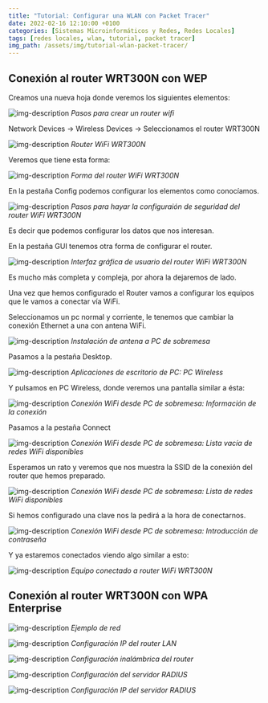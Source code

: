 ```yaml
---
title: "Tutorial: Configurar una WLAN con Packet Tracer" 
date: 2022-02-16 12:10:00 +0100
categories: [Sistemas Microinformáticos y Redes, Redes Locales]
tags: [redes locales, wlan, tutorial, packet tracer]
img_path: /assets/img/tutorial-wlan-packet-tracer/
---
```


## Conexión al router WRT300N con WEP

Creamos una nueva hoja donde veremos los siguientes elementos:

![img-description](Picture1.png)
_Pasos para crear un router wifi_

Network Devices -> Wireless Devices -> Seleccionamos el router WRT300N

![img-description](Picture2.png)
_Router WiFi WRT300N_

Veremos que tiene esta forma:

![img-description](Picture3.png)
_Forma del router WiFi WRT300N_

En la pestaña Config podemos configurar los elementos como conocíamos.

![img-description](Picture4.png)
_Pasos para hayar la configuraión de seguridad del router WiFi WRT300N_

Es decir que podemos configurar los datos que nos interesan.

En la pestaña GUI tenemos otra forma de configurar el router.

![img-description](Picture5.png)
_Interfaz gráfica de usuario del router WiFi WRT300N_

Es mucho más completa y compleja, por ahora la dejaremos de lado. 

Una vez que hemos configurado el Router vamos a configurar los equipos que le vamos a conectar vía WiFi.

Seleccionamos un pc normal y corriente, le tenemos que cambiar la conexión Ethernet a una con antena WiFi.

![img-description](Picture6.png)
_Instalación de antena a PC de sobremesa_

Pasamos a la pestaña Desktop.

![img-description](Picture7.png)
_Aplicaciones de escritorio de PC: PC Wireless_

Y pulsamos en PC Wireless, donde veremos una pantalla similar a ésta:

![img-description](Picture8.png)
_Conexión WiFi desde PC de sobremesa: Información de la conexión_

Pasamos a la pestaña Connect

![img-description](Picture9.png)
_Conexión WiFi desde PC de sobremesa: Lista vacía de redes WiFi disponibles_

Esperamos un rato y veremos que nos muestra la SSID de la conexión del router que hemos preparado.

![img-description](Picture10.png)
_Conexión WiFi desde PC de sobremesa: Lista de redes WiFi disponibles_

Si hemos configurado una clave nos la pedirá a la hora de conectarnos.

![img-description](Picture11.png)
_Conexión WiFi desde PC de sobremesa: Introducción de contraseña_

Y ya estaremos conectados viendo algo similar a esto:

![img-description](Picture12.png)
_Equipo conectado a router WiFi WRT300N_

## Conexión al router WRT300N con WPA Enterprise

![img-description](ejemploRed.png)
_Ejemplo de red_

![img-description](ejemploRouterLan.png)
_Configuración IP del router LAN_

![img-description](ejemploRouterWireless.png)
_Configuración inalámbrica del router_

![img-description](ejemploServerAaa.png)
_Configuración del servidor RADIUS_

![img-description](ejemploServerIp.png)
_Configuración IP del servidor RADIUS_
